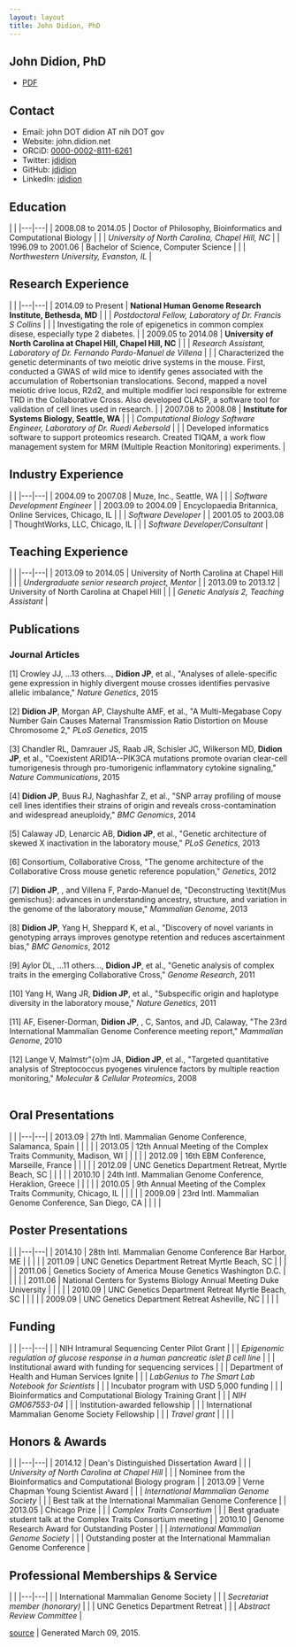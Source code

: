 ```yaml
---
layout: layout
title: John Didion, PhD
---
```


<section class="content">

## John Didion, PhD ##

* [PDF](cv.pdf)

## Contact

* Email: john DOT didion AT nih DOT gov
* Website: john.didion.net
* ORCiD: [0000-0002-8111-6261](http://orcid.org/0000-0002-8111-6261)
* Twitter: [jdidion](http://twitter.com/jdidion)
* GitHub: [jdidion](https://github.com/jdidion)
* LinkedIn: [jdidion](https://www.linkedin.com/in/jdidion)

## Education
|   |
|---|---|
| <span style="white-space:nowrap">2008.08 to 2014.05</span> | Doctor of Philosophy, Bioinformatics and Computational Biology |
| | _University of North Carolina, Chapel Hill, NC_ |
| <span style="white-space:nowrap">1996.09 to 2001.06</span> | Bachelor of Science, Computer Science |
| | _Northwestern University, Evanston, IL_ |


## Research Experience
|   |
|---|---|
| <span style="white-space:nowrap">2014.09 to Present</span> | __National Human Genome Research Institute, Bethesda, MD__ |
|               | _Postdoctoral Fellow, Laboratory of Dr. Francis S Collins_ |
|               | Investigating the role of epigenetics in common complex disese, especially type 2 diabetes. |
| <span style="white-space:nowrap">2009.05 to 2014.08</span> | __University of North Carolina at Chapel Hill, Chapel Hill, NC__ |
|               | _Research Assistant, Laboratory of Dr. Fernando Pardo-Manuel de Villena_ |
|               | Characterized the genetic determinants of two meiotic drive systems in the mouse. First, conducted a GWAS of wild mice to identify genes associated with the accumulation of Robertsonian translocations. Second, mapped a novel meiotic drive locus, R2d2, and multiple modifier loci responsible for extreme TRD in the Collaborative Cross. Also developed CLASP, a software tool for validation of cell lines used in research. |
| <span style="white-space:nowrap">2007.08 to 2008.08</span> | __Institute for Systems Biology, Seattle, WA__ |
|               | _Computational Biology Software Engineer, Laboratory of Dr. Ruedi Aebersold_ |
|               | Developed informatics software to support proteomics research. Created TIQAM, a work flow management system for MRM (Multiple Reaction Monitoring) experiments. |


## Industry Experience
|   |
|---|---|
| <span style="white-space:nowrap">2004.09 to 2007.08</span> | Muze, Inc., Seattle, WA |
| | _Software Development Engineer_ |
| <span style="white-space:nowrap">2003.09 to 2004.09</span> | Encyclopaedia Britannica, Online Services, Chicago, IL |
| | _Software Developer_ |
| <span style="white-space:nowrap">2001.05 to 2003.08</span> | ThoughtWorks, LLC, Chicago, IL |
| | _Software Developer/Consultant_ |


## Teaching Experience
|   |
|---|---|
| <span style="white-space:nowrap">2013.09 to 2014.05</span> | University of North Carolina at Chapel Hill |
| | _Undergraduate senior research project, Mentor_ |
| <span style="white-space:nowrap">2013.09 to 2013.12</span> | University of North Carolina at Chapel Hill |
| | _Genetic Analysis 2, Teaching Assistant_ |


## Publications

### Journal Articles
[1] Crowley JJ, ...13 others..., **Didion JP**, et al., "Analyses of allele-specific gene expression in highly divergent mouse crosses identifies pervasive allelic imbalance," <em>Nature Genetics</em>, 2015<br><br>
[2] **Didion JP**, Morgan AP, Clayshulte AMF, et al., "A Multi-Megabase Copy Number Gain Causes Maternal Transmission Ratio Distortion on Mouse Chromosome 2," <em>PLoS Genetics</em>, 2015<br><br>
[3] Chandler RL, Damrauer JS, Raab JR, Schisler JC, Wilkerson MD, **Didion JP**, et al., "Coexistent ARID1A--PIK3CA mutations promote ovarian clear-cell tumorigenesis through pro-tumorigenic inflammatory cytokine signaling," <em>Nature Communications</em>, 2015<br><br>
[4] **Didion JP**, Buus RJ, Naghashfar Z, et al., "SNP array profiling of mouse cell lines identifies their strains of origin and reveals cross-contamination and widespread aneuploidy," <em>BMC Genomics</em>, 2014<br><br>
[5] Calaway JD, Lenarcic AB, **Didion JP**, et al., "Genetic architecture of skewed X inactivation in the laboratory mouse," <em>PLoS Genetics</em>, 2013<br><br>
[6] Consortium, Collaborative Cross, "The genome architecture of the Collaborative Cross mouse genetic reference population," <em>Genetics</em>, 2012<br><br>
[7] **Didion JP**, , and Villena F, Pardo-Manuel de, "Deconstructing \textit{Mus gemischus}: advances in understanding ancestry, structure, and variation in the genome of the laboratory mouse," <em>Mammalian Genome</em>, 2013<br><br>
[8] **Didion JP**, Yang H, Sheppard K, et al., "Discovery of novel variants in genotyping arrays improves genotype retention and reduces ascertainment bias," <em>BMC Genomics</em>, 2012<br><br>
[9] Aylor DL, ...11 others..., **Didion JP**, et al., "Genetic analysis of complex traits in the emerging Collaborative Cross," <em>Genome Research</em>, 2011<br><br>
[10] Yang H, Wang JR, **Didion JP**, et al., "Subspecific origin and haplotype diversity in the laboratory mouse," <em>Nature Genetics</em>, 2011<br><br>
[11] AF, Eisener-Dorman, **Didion JP**, , C, Santos, and JD, Calaway, "The 23rd International Mammalian Genome Conference meeting report," <em>Mammalian Genome</em>, 2010<br><br>
[12] Lange V, Malmstr\"{o}m JA, **Didion JP**, et al., "Targeted quantitative analysis of Streptococcus pyogenes virulence factors by multiple reaction monitoring," <em>Molecular \& Cellular Proteomics</em>, 2008<br><br>


## Oral Presentations
|   |
|---|---|
| 2013.09 | 27th Intl. Mammalian Genome Conference, Salamanca, Spain |
| |  |
| 2013.05 | 12th Annual Meeting of the Complex Traits Community, Madison, WI |
| |  |
| 2012.09 | 16th EBM Conference, Marseille, France |
| |  |
| 2012.09 | UNC Genetics Department Retreat, Myrtle Beach, SC |
| |  |
| 2010.10 | 24th Intl. Mammalian Genome Conference, Heraklion, Greece |
| |  |
| 2010.05 | 9th Annual Meeting of the Complex Traits Community, Chicago, IL |
| |  |
| 2009.09 | 23rd Intl. Mammalian Genome Conference, San Diego, CA |
| |  |


## Poster Presentations
|   |
|---|---|
| 2014.10 | 28th Intl. Mammalian Genome Conference Bar Harbor, ME |
| |  |
| 2011.09 | UNC Genetics Department Retreat Myrtle Beach, SC |
| |  |
| 2011.06 | Genetics Society of America Mouse Genetics Washington D.C. |
| |  |
| 2011.06 | National Centers for Systems Biology Annual Meeting Duke University |
| |  |
| 2010.09 | UNC Genetics Department Retreat Myrtle Beach, SC |
| |  |
| 2009.09 | UNC Genetics Department Retreat Asheville, NC |
| |  |


## Funding
|   |
|---|---|
| <span style="white-space:nowrap"></span> | NIH Intramural Sequencing Center Pilot Grant |
| | _Epigenomic regulation of glucose response in a human pancreatic islet $\beta$ cell line_ |
| | Institutional award with funding for sequencing services |
| <span style="white-space:nowrap"></span> | Department of Health and Human Services Ignite |
| | _LabGenius  to  The Smart Lab Notebook for Scientists_ |
| | Incubator program with USD 5,000 funding |
| <span style="white-space:nowrap"></span> | Bioinformatics and Computational Biology Training Grant |
| | _NIH GM067553-04_ |
| | Institution-awarded fellowship |
| <span style="white-space:nowrap"></span> | International Mammalian Genome Society Fellowship |
| | _Travel grant_ |
| |  |


## Honors & Awards
|   |
|---|---|
| <span style="white-space:nowrap">2014.12</span> | Dean's Distinguished Dissertation Award |
| | _University of North Carolina at Chapel Hill_ |
| | Nominee from the Bioinformatics and Computational Biology program |
| <span style="white-space:nowrap">2013.09</span> | Verne Chapman Young Scientist Award |
| | _International Mammalian Genome Society_ |
| | Best talk at the International Mammalian Genome Conference |
| <span style="white-space:nowrap">2013.05</span> | Chicago Prize |
| | _Complex Traits Consortium_ |
| | Best graduate student talk at the Complex Traits Consortium meeting |
| <span style="white-space:nowrap">2010.10</span> | Genome Research Award for Outstanding Poster |
| | _International Mammalian Genome Society_ |
| | Outstanding poster at the International Mammalian Genome Conference |


## Professional Memberships & Service
|   |
|---|---|
| <span style="white-space:nowrap"></span> | International Mammalian Genome Society |
| | _Secretariat member (honorary)_ |
| <span style="white-space:nowrap"></span> | UNC Genetics Department Retreat |
| | _Abstract Review Committee_ |




[source](https://github.com/jdidion/cv) |
Generated March 09, 2015.

</section>
